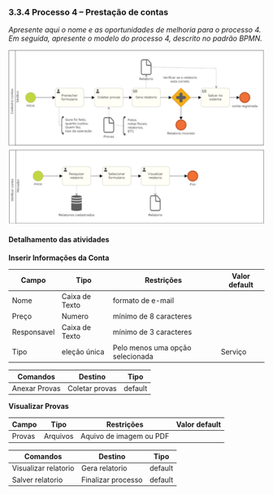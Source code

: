 ### 3.3.4 Processo 4 – Prestação de contas

_Apresente aqui o nome e as oportunidades de melhoria para o processo 4. 
Em seguida, apresente o modelo do processo 4, descrito no padrão BPMN._

![Exemplo de um Modelo BPMN do PROCESSO 4](images/processo-de-prestação-de-contas.png "Modelo BPMN do Processo 4.")


#### Detalhamento das atividades


**Inserir Informações da Conta**

| **Campo**       | **Tipo**         | **Restrições** | **Valor default** |
| ---             | ---              | ---            | ---               |
| Nome            | Caixa de Texto   | formato de e-mail |                |
| Preço           | Numero           | mínimo de 8 caracteres |           |
| Responsavel     | Caixa de Texto   | mínimo de 3 caracteres |           |
| Tipo            | eleção única     | Pelo menos uma opção selecionada |  Serviço     |

| **Comandos**         |  **Destino**                   | **Tipo** |
| ---                  | ---                            | ---               |
| Anexar Provas        | Coletar provas                 | default           |


**Visualizar Provas**

| **Campo**       | **Tipo**         | **Restrições** | **Valor default** |
| ---             | ---              | ---            | ---               |
| Provas          | Arquivos         | Aquivo de imagem ou PDF|                   |

| **Comandos**         |  **Destino**                   | **Tipo**          |
| ---                  | ---                            | ---               |
| Visualizar relatorio |  Gera relatorio                | default           |
| Salver relatorio     |  Finalizar processo            | default           |
